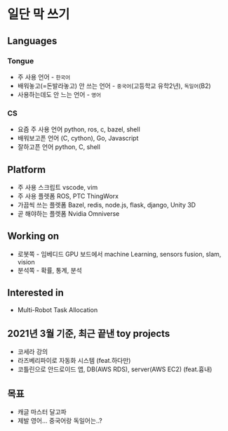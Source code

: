 # 일단 막 쓰기
## Languages

### Tongue
* 주 사용 언어 - `한국어`
* 배워놓고(=돈발라놓고) 안 쓰는 언어 - `중국어`(고등학교 유학2년), `독일어`(B2)
* 사용하는데도 안 느는 언어 - `영어`

### CS
* 요즘 주 사용 언어 python, ros, c, bazel, shell
* 배워보고픈 언어 (C, cython), Go, Javascript
* 잘하고픈 언어 python, C, shell

## Platform
* 주 사용 스크립트 vscode, vim
* 주 사용 플렛폼 ROS, PTC ThingWorx
* 가끔씩 쓰는 플렛폼 Bazel, redis, node.js, flask, django, Unity 3D
* 곧 해야하는 플렛폼 Nvidia Omniverse

## Working on
* 로봇쪽 - 임베디드 GPU 보드에서 machine Learning, sensors fusion, slam, vision
* 분석쪽 - 확률, 통계, 분석

## Interested in
* Multi-Robot Task Allocation

## 2021년 3월 기준, 최근 끝낸 toy projects
* 코세라 강의
* 라즈베리파이로 자동화 시스템 (feat.하다만)
* 코틀린으로 안드로이드 앱, DB(AWS RDS), server(AWS EC2) (feat.흉내)

## 목표
* 캐글 마스터 달고파
* 제발 영어... 중국어랑 독일어는..?
